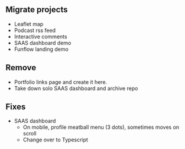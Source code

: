 ## Migrate projects

-   Leaflet map
-   Podcast rss feed
-   Interactive comments
-   SAAS dashboard demo
-   Funflow landing demo

## Remove

-   Portfolio links page and create it here.
-   Take down solo SAAS dashboard and archive repo

## Fixes

-   SAAS dashboard
    -   On mobile, profile meatball menu (3 dots), sometimes moves on scroll
    -   Change over to Typescript
